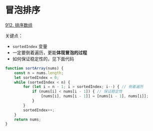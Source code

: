 
# 冒泡排序


 [912. 排序数组](https://leetcode.cn/problems/sort-an-array/)


关键点：
- `sortedIndex` 变量
- 一定要倒着遍历，更能**体现冒泡的过程**
- 如何保证稳定性的，见下面代码

```javascript hl:5,6
function sortArray(nums) {
    const n = nums.length;
    let sortedIndex = 0;
    while (sortedIndex < n) {
        for (let i = n - 1; i > sortedIndex; i--) { // 倒着遍历
            if (nums[i] < nums[i - 1]) { // 保证稳定性
                [nums[i], nums[i - 1]] = [nums[i - 1], nums[i]];
            }
        }
        sortedIndex++;
    }
    return nums;
}
```
